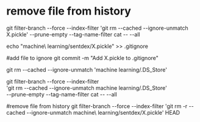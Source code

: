 
# remove file from history
git filter-branch --force --index-filter 'git rm --cached --ignore-unmatch X.pickle' 
--prune-empty --tag-name-filter cat -- --all

echo "machine\ learning/sentdex/X.pickle" >> .gitignore

#add file to ignore
git commit -m "Add X.pickle to .gitignore"

git rm --cached --ignore-unmatch 'machine learning/.DS_Store'

git filter-branch --force --index-filter \
'git rm --cached --ignore-unmatch machine learning/.DS_Store' \
--prune-empty --tag-name-filter cat -- --all

#remove file from history
git filter-branch --force --index-filter 'git rm -r --cached --ignore-unmatch machine\ learning/sentdex/X.pickle' HEAD

